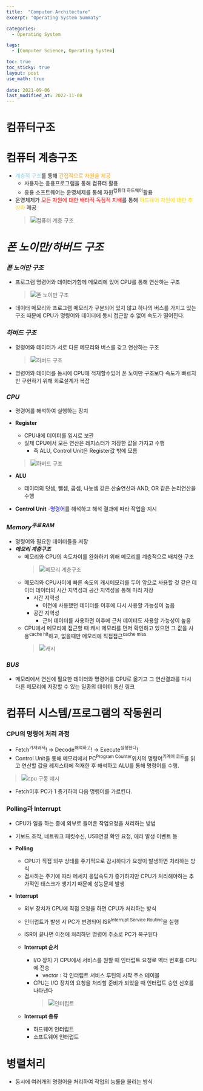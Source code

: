 ```yaml
---
title:  "Computer Architecture"
excerpt: "Operating System Summaty"

categories:
  - Operating System

tags:
  - [Computer Science, Operating System]

toc: true
toc_sticky: true
layout: post
use_math: true
 
date: 2021-09-06
last_modified_at: 2022-11-08
---
```


# 컴퓨터구조

# 컴퓨터 계층구조

- <span style="color:skyblue">계층적 구조</span>를 통해 <span style="color:orange">간접적으로 자원을 제공</span>
  - 사용자는 응용프로그램을 통해 컴퓨터 활용
  - 응용 소프트웨어는 운영체제를 통해 자원<sup>컴퓨터 하드웨어</sup>활용
- 운영체제가 <span style="color:red">모든 자원에 대한 배타적 독점적 지배</span>를 통해 <span style="color:gold">하드웨어 자원에 대한 추상화</span> 제공
    > ![컴퓨터 계층 구조](/assets/img/layered%20architecture.png)

# ***폰 노이만/하버드 구조***

### ***폰 노이만 구조***

- 프로그램 명령어와 데이터가함께 메모리에 있어 CPU를 통해 연산하는 구조
  > ![폰 노이만 구조](/assets/img/%ED%8F%B0%EB%85%B8%EC%9D%B4%EB%A7%8C%20%EA%B5%AC%EC%A1%B0.png)
- 데이터 메모리와 프로그램 메모리가 구분되어 있지 않고 하나의 버스를 가지고 있는 구조 때문에 CPU가 명령어와 데이터에 동시 접근할 수 없어 속도가 떨어진다.

### ***하버드 구조***

- 명령어와 데이터가 서로 다른 메모리와 버스를 갖고 연산하는 구조
  > ![하버드 구조](/assets/img/%ED%95%98%EB%B2%84%EB%93%9C%EA%B5%AC%EC%A1%B0.png)
- 명령어와 데이터를 동시에 CPU에 적재할수있어 폰 노이만 구조보다 속도가 빠르지만 구현하기 위해 회로설계가 복잡

### ***CPU***

- 명령어를 해석하여 실행하는 장치
- **Register**
  - CPU내에 데이터를 임시로 보관
  - 실제 CPU에서 모든 연산은 레지스터가 저장한 값을 가지고 수행
    - 즉 ALU, Control Unit은 Register값 밖에 모름
  > ![하버드 구조](/assets/img/register.png)

- **ALU<sup></sup>**
  - 데이터의 덧셈, 뺄셈, 곱셈, 나눗셈 같은 산술연산과 AND, OR 같은 논리연산을 수행

- **Control Unit**
  -<span style="color:blue">명령어</span>를 해석하고 해석 결과에 따라 작업을 지시 

### ***Memory<sup>주로 RAM</sup>***

- 명령어와 필요한 데이터들을 저장
- ***메모리 계층구조***
  - 메모리와 CPU의 속도차이를 완화하기 위해 메모리를 계층적으로 배치한 구조
    > ![메모리 계층구조](/assets/img/%EB%A9%94%EB%AA%A8%EB%A6%AC%EA%B3%84%EC%B8%B5%EA%B5%AC%EC%A1%B0.png)
  - 메모리와 CPU사이에 빠른 속도의 캐시메모리를 두어 앞으로 사용할 것 같은 데이터 데이터의 시간 지역성과 공간 지역성을 통해 미리 저장
    - 시간 지역성
      - 이전에 사용했던 데이터를 이후에 다시 사용할 가능성이 높음
    - 공간 지역성
      - 근처 데이터를 사용하면 이후에 근처 데이터도 사용할 가능성이 높음
  - CPU에서 메모리에 접근할 때 캐시 메모리를 먼저 확인하고 있으면 그 값을 사용<sup>cache hit</sup>하고, 없을때만 메모리에 직접접근<sup>cache miss</sup>
    > ![캐시](/assets/img/%EC%BA%90%EC%8B%9C.png)

### ***BUS***
- 메모리에서 연산에 필요한 데이터와 명령어를 CPU로 옮기고 그 연산결과를 다시 다른 메모리에 저장할 수 있는 일종의 데이터 통신 링크

# 컴퓨터 시스템/프로그램의 작동원리

### CPU의 명령어 처리 과정

- Fetch<sup>가져와서</sup>! → Decode<sup>해석하고</sup>! → Execute<sup>실행한다</sup>!
- Control Unit을 통해 메모리에서 PC<sup>Program Counter</sup>위치의 명령어<sup>기계어 코드</sup>를 읽고 연산할 값을 레지스터에 적재한 후 해석하고 ALU를 통해 명령어를 수행.
>![cpu 구동 얘시](/assets/img/cpu%EA%B5%AC%EB%8F%99%20%EC%96%98%EC%8B%9C.png)
- Fetch이후 PC가 1 증가하여 다음 명령어를 가르킨다.

### Polling과 Interrupt

- CPU가 일을 하는 중에 외부로 들어온 작업요청을 처리하는 방법
- 키보드 조작, 네트워크 패킷수신, USB연결 확인 요청, 에러 발생 이벤트 등

- **Polling**
  - CPU가 직접 외부 상태를 주기적으로 감시하다가 요청이 발생하면 처리하는 방식
  - 검사하는 주기에 따라 메세지 응답속도가 증가하지만 CPU가 처리해야하는 추가적인 태스크가 생기기 때문에 성능문제 발생
- **Interrupt**
  - 외부 장치가 CPU에 직접 요청을 하면 CPU가 처리하는 방식 
  - 인터럽트가 발생 시 PC가 변경되어 ISR<sup>Interrupt Service Routine</sup>을 실행
  - ISR이 끝나면 이전에 처리하던 명령어 주소로 PC가 복구된다

  - **Interrupt 순서**
    - I/O 장치 가 CPU에서 서비스를 원할 때 인터럽트 요청로 벡터 번호를 CPU에 전송
      - vector : 각 인터럽트 서비스 루틴의 시작 주소 테이블
    - CPU는 I/O 장치의 요청을 처리할 준비가 되었을 때 인터럽트 승인 신호를 나타낸다
      > ![인터럽트](/assets/img/interrupt.png)
  
  - **Interrupt 종류**
    - 하드웨어 인터럽트
    - 소프트웨어 인터럽트

# 병렬처리
- 동시에 여러개의 명령어을 처리하여 작업의 능률을 올리는 방식